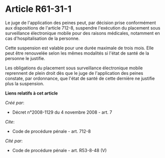 # Article R61-31-1

Le juge de l'application des peines peut, par décision prise conformément aux dispositions de l'article 712-8, suspendre
l'exécution du placement sous surveillance électronique mobile pour des raisons médicales, notamment en cas d'hospitalisation
de la personne. 

Cette suspension est valable pour une durée maximale de trois mois. Elle peut être renouvelée selon les mêmes modalités si
l'état de santé de la personne le justifie. 

Les obligations du placement sous surveillance électronique mobile reprennent de plein droit dès que le juge de l'application
des peines constate, par ordonnance, que l'état de santé de cette dernière ne justifie plus la suspension.

**Liens relatifs à cet article**

_Créé par_:

  - Décret n°2008-1129 du 4 novembre 2008 - art. 7

_Cite_:

  - Code de procédure pénale - art. 712-8

_Cité par_:

  - Code de procédure pénale - art. R53-8-48 (V)
